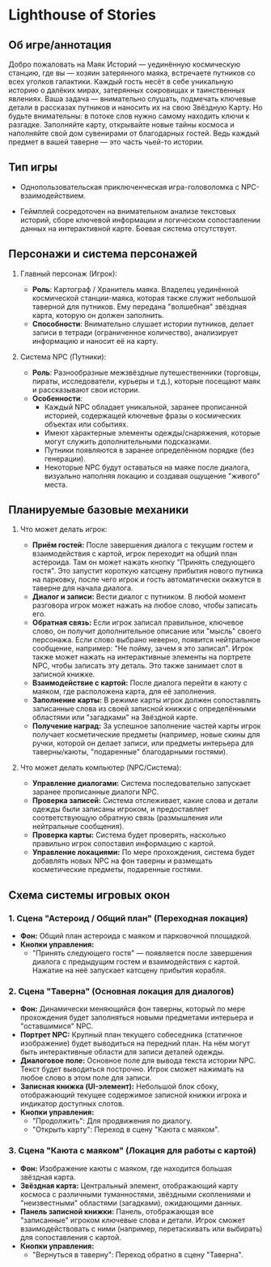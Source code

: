# **Lighthouse of Stories**
## Об игре/аннотация
Добро пожаловать на Маяк Историй — уединённую космическую станцию, где вы — хозяин затерянного маяка, встречаете путников со всех уголков галактики. Каждый гость несёт в себе уникальную историю о далёких мирах, затерянных сокровищах и таинственных явлениях. Ваша задача — внимательно слушать, подмечать ключевые детали в рассказах путников и наносить их на свою Звёздную Карту. Но будьте внимательны: в потоке слов нужно самому находить ключи к разгадке. Заполняйте карту, открывайте новые тайны космоса и наполняйте свой дом сувенирами от благодарных гостей. Ведь каждый предмет в вашей таверне — это часть чьей-то истории.
## Тип игры
* Однопользовательская приключенческая игра-головоломка с NPC-взаимодействием.

* Геймплей сосредоточен на внимательном анализе текстовых историй, сборе ключевой информации и логическом сопоставлении данных на интерактивной карте. Боевая система отсутствует.

## Персонажи и система персонажей
1. Главный персонаж (Игрок):

	- **Роль**: Картограф / Хранитель маяка. Владелец уединённой космической станции-маяка, которая также служит небольшой таверной для путников. Ему передана "волшебная" звёздная карта, которую он должен заполнить.
	- **Способности**: Внимательно слушает истории путников, делает записи в тетради (ограниченное количество), анализирует информацию и наносит её на карту.

2. Система NPC (Путники):

	- **Роль**: Разнообразные межзвёздные путешественники (торговцы, пираты, исследователи, курьеры и т.д.), которые посещают маяк и рассказывают свои истории.
	- **Особенности**:
		- Каждый NPC обладает уникальной, заранее прописанной историей, содержащей ключевые фразы о космических объектах или событиях.
		- Имеют характерные элементы одежды/снаряжения, которые могут служить дополнительными подсказками.
		- Путники появляются в заранее определённом порядке (без генерации).
		- Некоторые NPC будут оставаться на маяке после диалога, визуально наполняя локацию и создавая ощущение "живого" места.
## Планируемые базовые механики
1. Что может делать игрок:

	- **Приём гостей:** После завершения диалога с текущим гостем и взаимодействия с картой, игрок переходит на общий план астероида. Там он может нажать кнопку "Принять следующего гостя". Это запустит короткую катсцену прибытия нового путника на парковку, после чего игрок и гость автоматически окажутся в таверне для начала диалога.
	- **Диалог и записи:** Вести диалог с путником. В любой момент разговора игрок может нажать на любое слово, чтобы записать его.
	- **Обратная связь:** Если игрок записал правильное, ключевое слово, он получит дополнительное описание или "мысль" своего персонажа. Если слово выбрано неверно, появится нейтральное сообщение, например: "Не пойму, зачем я это записал". Игрок также может нажать на интерактивные элементы на портрете NPC, чтобы записать эту деталь. Это также занимает слот в записной книжке.
	- **Взаимодействие с картой:** После диалога перейти в каюту с маяком, где расположена карта, для её заполнения.
	- **Заполнение карты:** В режиме карты игрок должен сопоставлять записанные слова из своей записной книжки с определёнными областями или "загадками" на Звёздной карте.
	- **Получение наград:** За успешное заполнение частей карты игрок получает косметические предметы (например, новые скины для ручки, которой он делает записи, или предметы интерьера для таверны/каюты, "подаренные" благодарными гостями).

2. Что может делать компьютер (NPC/Система):

	- **Управление диалогами:** Система последовательно запускает заранее прописанные диалоги NPC.
	- **Проверка записей:** Система отслеживает, какие слова и детали одежды были записаны игроком, и предоставляет соответствующую обратную связь (размышления или нейтральные сообщения).
	- **Проверка карты:** Система будет проверять, насколько правильно игрок сопоставил информацию с картой.
	- **Управление локациями:** По мере прохождения, система будет добавлять новых NPC на фон таверны и размещать косметические предметы, подаренные гостями.

## Схема системы игровых окон
### 1. Сцена "Астероид / Общий план" (Переходная локация)
- **Фон:** Общий план астероида с маяком и парковочной площадкой.
- **Кнопки управления:**
	- "Принять следующего гостя" — появляется после завершения диалога с предыдущим гостем и взаимодействия с картой. Нажатие на неё запускает катсцену прибытия корабля.
### 2. Сцена "Таверна" (Основная локация для диалогов)
- **Фон:** Динамически меняющийся фон таверны, который по мере прохождения будет заполняться новыми предметами интерьера и "оставшимися" NPC.
- **Портрет NPC:** Крупный план текущего собеседника (статичное изображение) будет выводиться на передний план. На нём могут быть интерактивные области для записи деталей одежды.
- **Диалоговое поле:** Основное поле для вывода текста истории NPC. Текст будет выводиться построчно. Игрок сможет нажимать на любое слово в этом поле для записи.
- **Записная книжка (UI-элемент):** Небольшой блок сбоку, отображающий текущее содержимое записной книжки игрока и индикатор доступных слотов.
- **Кнопки управления:**
	- "Продолжить": Для продвижения по диалогу.
	- "Открыть карту": Переход в сцену "Каюта с маяком".
### 3. Сцена "Каюта с маяком" (Локация для работы с картой)
- **Фон:** Изображение каюты с маяком, где находится большая звёздная карта.
- **Звёздная карта:** Центральный элемент, отображающий карту космоса с различными туманностями, звёздными скоплениями и "неизвестными" областями (загадками), ожидающими данных.
- **Панель записной книжки:** Панель, отображающая все "записанные" игроком ключевые слова и детали. Игрок сможет взаимодействовать с ними (например, перетаскивать или выбирать) для сопоставления с картой.
- **Кнопки управления:**
	- "Вернуться в таверну": Переход обратно в сцену "Таверна".
